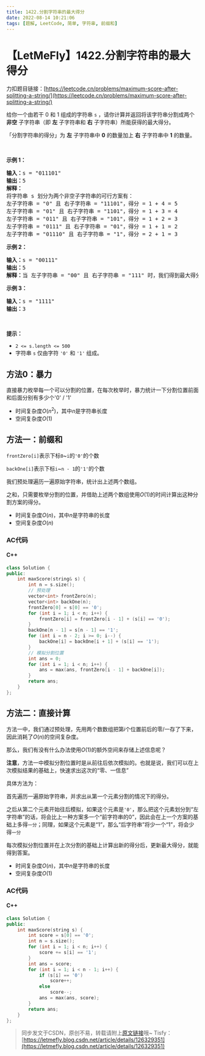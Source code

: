 ```yaml
---
title: 1422.分割字符串的最大得分
date: 2022-08-14 10:21:06
tags: [题解, LeetCode, 简单, 字符串, 前缀和]
---
```


# 【LetMeFly】1422.分割字符串的最大得分

力扣题目链接：[https://leetcode.cn/problems/maximum-score-after-splitting-a-string/](https://leetcode.cn/problems/maximum-score-after-splitting-a-string/)

<p>给你一个由若干 0 和 1 组成的字符串 <code>s</code> ，请你计算并返回将该字符串分割成两个 <strong>非空</strong> 子字符串（即&nbsp;<strong>左</strong> 子字符串和 <strong>右</strong> 子字符串）所能获得的最大得分。</p>

<p>「分割字符串的得分」为 <strong>左</strong> 子字符串中 <strong>0</strong> 的数量加上 <strong>右</strong> 子字符串中 <strong>1</strong> 的数量。</p>

<p>&nbsp;</p>

<p><strong>示例 1：</strong></p>

<pre><strong>输入：</strong>s = &quot;011101&quot;
<strong>输出：</strong>5 
<strong>解释：</strong>
将字符串 s 划分为两个非空子字符串的可行方案有：
左子字符串 = &quot;0&quot; 且 右子字符串 = &quot;11101&quot;，得分 = 1 + 4 = 5 
左子字符串 = &quot;01&quot; 且 右子字符串 = &quot;1101&quot;，得分 = 1 + 3 = 4 
左子字符串 = &quot;011&quot; 且 右子字符串 = &quot;101&quot;，得分 = 1 + 2 = 3 
左子字符串 = &quot;0111&quot; 且 右子字符串 = &quot;01&quot;，得分 = 1 + 1 = 2 
左子字符串 = &quot;01110&quot; 且 右子字符串 = &quot;1&quot;，得分 = 2 + 1 = 3
</pre>

<p><strong>示例 2：</strong></p>

<pre><strong>输入：</strong>s = &quot;00111&quot;
<strong>输出：</strong>5
<strong>解释：</strong>当 左子字符串 = &quot;00&quot; 且 右子字符串 = &quot;111&quot; 时，我们得到最大得分 = 2 + 3 = 5
</pre>

<p><strong>示例 3：</strong></p>

<pre><strong>输入：</strong>s = &quot;1111&quot;
<strong>输出：</strong>3
</pre>

<p>&nbsp;</p>

<p><strong>提示：</strong></p>

<ul>
	<li><code>2 &lt;= s.length &lt;= 500</code></li>
	<li>字符串 <code>s</code> 仅由字符 <code>&#39;0&#39;</code> 和 <code>&#39;1&#39;</code> 组成。</li>
</ul>



## 方法0：暴力

直接暴力枚举每一个可以分割的位置，在每次枚举时，暴力统计一下分割位置前面和后面分别有多少个'0' / '1'

+ 时间复杂度$O(n^2)$，其中$n$是字符串长度
+ 空间复杂度$O(1)$
    
## 方法一：前缀和

```frontZero[i]```表示下标```0```~```i```的```'0'```的个数

```backOne[i]```表示下标```i```~```n - 1```的```'1'```的个数

我们预处理遍历一遍原始字符串，统计出上述两个数组。

之和，只需要枚举分割的位置，并借助上述两个数组使用$O(1)$的时间计算出这种分割方案的得分。

+ 时间复杂度$O(n)$，其中$n$是字符串的长度
+ 空间复杂度$O(n)$

### AC代码

#### C++

```cpp
class Solution {
public:
    int maxScore(string& s) {
        int n = s.size();
		// 预处理
        vector<int> frontZero(n);
        vector<int> backOne(n);
        frontZero[0] = s[0] == '0';
        for (int i = 1; i < n; i++) {
            frontZero[i] = frontZero[i - 1] + (s[i] == '0');
        }
        backOne[n - 1] = s[n - 1] == '1';
        for (int i = n - 2; i >= 0; i--) {
            backOne[i] = backOne[i + 1] + (s[i] == '1');
        }
		// 模拟分割位置
        int ans = 0;
        for (int i = 1; i < n; i++) {
            ans = max(ans, frontZero[i - 1] + backOne[i]);
        }
        return ans;
    }
};
```

## 方法二：直接计算

方法一中，我们通过预处理，先用两个数数组把第$i$个位置前后的零/一存了下来，因此消耗了$O(n)$的空间复杂度。

那么，我们有没有什么办法使用$O(1)$的额外空间来存储上述信息呢？

**注意**，方法一中模拟分割位置时是从前往后依次模拟的。也就是说，我们可以在上次模拟结果的基础上，快速求出这次的“零、一信息”

具体方法为：

首先遍历一遍原始字符串，并求出从第一个元素分割的情况下的得分。

之后从第二个元素开始往后模拟，如果这个元素是```'0'```，那么把这个元素划分到“左字符串”的话，将会比上一种方案多一个“前字符串的0”，因此会在上一个方案的基础上多得```一分```；同理，如果这个元素是“1”，那么“后字符串”将少一个“1”，将会少得```一分```

每次模拟分割位置并在上次分割的基础上计算出新的得分后，更新最大得分，就能得到答案。

+ 时间复杂度$O(n)$，其中$n$是字符串的长度
+ 空间复杂度$O(1)$

### AC代码

#### C++

```cpp
class Solution {
public:
    int maxScore(string s) {
        int score = s[0] == '0';
        int n = s.size();
        for (int i = 1; i < n; i++) {
            score += s[i] == '1';
        }
        int ans = score;
        for (int i = 1; i < n - 1; i++) {
            if (s[i] == '0')
                score++;
            else
                score--;
            ans = max(ans, score);
        }
        return ans;
    }
};
```

> 同步发文于CSDN，原创不易，转载请附上[原文链接](https://blog.letmefly.xyz/2022/08/14/LeetCode%201422.%E5%88%86%E5%89%B2%E5%AD%97%E7%AC%A6%E4%B8%B2%E7%9A%84%E6%9C%80%E5%A4%A7%E5%BE%97%E5%88%86/)哦~
> Tisfy：[https://letmefly.blog.csdn.net/article/details/126329351](https://letmefly.blog.csdn.net/article/details/126329351)
